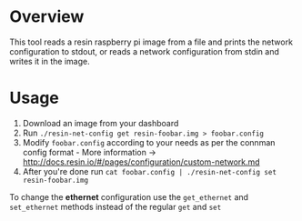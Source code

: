 # Overview

This tool reads a resin raspberry pi image from a file and prints the network configuration to stdout, or reads a network configuration from stdin and writes it in the image.

# Usage

1. Download an image from your dashboard 
2. Run `./resin-net-config get resin-foobar.img > foobar.config`
3. Modify `foobar.config` according to your needs as per the connman config format - More information -> http://docs.resin.io/#/pages/configuration/custom-network.md
4. After you're done run `cat foobar.config | ./resin-net-config set resin-foobar.img`

To change the **ethernet** configuration use the `get_ethernet` and `set_ethernet` methods instead of the regular `get` and `set`
